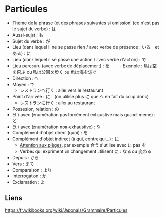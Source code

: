 # Particules

- Thème de la phrase (et des phrases suivantes si omission) (ce n'est pas le sujet du verbe) : は
- Aussi-sujet : も
- Sujet du verbe : が
- Lieu (dans lequel il ne se passe rien / avec verbe de présence : いる　et ある) : に
- Lieu (dans lequel il se passe une action / avec verbe d'action) : で
- Lieu parcouru (avec verbe de déplacement) : を
　　- Exemple : 鳥は空を飛ぶ ou 私は公園を歩く ou 魚は海を泳ぐ
- Direction : へ
- Moyen : で
  - レストランへ行く : aller vers le restaurant
- Point d'arrivée : に　(on utilise plus に que へ en fait du coup donc)
  - レストランに行く : aller au restaurant
- Possesion, relation : の
- Et / avec (énumération pas forcément exhaustive mais quand-meme) : と
- Et / avec (énumération non-exhaustive) : や
- Complément d'objet direct (quoi) : を
- Complément d'objet indirect (à qui, contre qui...) : に
  - [Attention aux pièges](https://www.youtube.com/watch?v=J2l6bz_wqkk), par exemple 合う s'utilise avec に pas を
  - Verbes qui expriment un changement utilisent に : なる ou 変わる
- Depuis : から
- Vers : まで
- Comparaison : より
- Interrogation : か
- Exclamation : よ

## Liens

https://fr.wikibooks.org/wiki/Japonais/Grammaire/Particules
